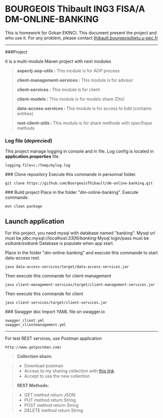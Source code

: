 BOURGEOIS Thibault ING3 FISA/A
DM-ONLINE-BANKING
===================

This is homework for Gokan EKINCI.
This document present the project and who use it.
For any problem, please contact thibault.bourgeois@etu.u-pec.fr

----------

###<i class="icon-folder-open"></i>Project

It is a multi-module Maven project with next modules

> **aspectj-aop-utils :**
>This module is for AOP process
>
> **client-management-services :**
>This module is for advisor
>
> **client-services :**
>This module is for client
>
> **client-models :**
>This module is for models share (Dto)
>
> **data-access-services :**
>This module is for access to bdd (contains entities)
>
> **rest-client-utils :**
>This module is for share methode with specifique methods


### <i class="icon-file"></i> Log file (*deprecied*)
This project manage logging in console and in file. Log config is located in **application.properties** file.

    logging.file=c:/Temp/mylog.log

###<i class="icon-download"></i> Clone repository
Execute this commande in personnal folder.

    git clone https://github.com/BourgeoisThibault/dm-online-banking.git

###<i class="icon-cog"></i> Build project
Place in the folder "dm-online-banking". Execute commande.

    mvn clean package

## <i class="icon-cog"></i> Launch application
For this project, you need mysql with database named "banking".
Mysql url must be *jdbc:mysql://localhost:3306/banking*
Mysql login/pass must be *esibank/esibank*
Database is populate when app start.

Place in the folder "dm-online-banking"  and execute this commande to start data-access rest.

    java data-access-services/target/data-access-services.jar
    
 Then execute this commande for client-management
 
    java client-management-services/target/client-management-services.jar

 Then execute this commande for client
  
    java client-services/target/client-services.jar

###<i class="icon-cog"></i> Swagger doc
Import YAML file on swagger.io

    swagger_client.yml
    swagger_clientmanagement.yml

----------

For test REST services, use Postman application

    http://www.getpostman.com/

> **Collection share:**

> - Download postman
> - Access to my sharing collection with [this link](https://www.getpostman.com/collections/7f44df12418bf36ad638?_ga=2.1526577.180127832.1508328354-1042454206.1508328354)
> - Accept to use the new collection
> 
> **REST Methods:**

> - GET method return JSON
> - PUT method return String
> - POST method return String
> - DELETE method return String

